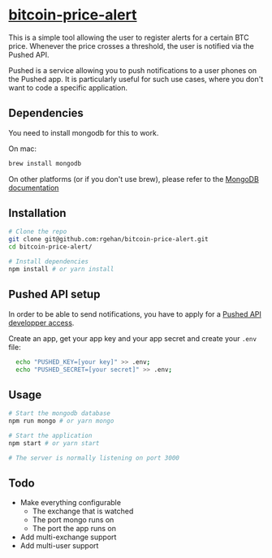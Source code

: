 # [bitcoin-price-alert](https://github.com/rgehan/bitcoin-price-alert)

This is a simple tool allowing the user to register alerts for a certain BTC price. Whenever the price crosses a threshold, the user is notified via the Pushed API.

Pushed is a service allowing you to push notifications to a user phones on the Pushed app. It is particularly useful for such use cases, where you don't want to code a specific application.

## Dependencies
You need to install mongodb for this to work.

On mac:
```bash
brew install mongodb
```

On other platforms (or if you don't use brew), please refer to the [MongoDB documentation](https://docs.mongodb.com/manual/installation/)

## Installation

```bash
# Clone the repo
git clone git@github.com:rgehan/bitcoin-price-alert.git
cd bitcoin-price-alert/

# Install dependencies
npm install # or yarn install
```

## Pushed API setup
In order to be able to send notifications, you have to apply for a [Pushed API developper access](https://pushed.co/for-developers).

Create an app, get your app key and your app secret and create your `.env` file:
```bash
  echo "PUSHED_KEY=[your key]" >> .env;
  echo "PUSHED_SECRET=[your secret]" >> .env;
```

## Usage

```bash
# Start the mongodb database
npm run mongo # or yarn mongo

# Start the application
npm start # or yarn start

# The server is normally listening on port 3000
```

## Todo

* Make everything configurable
  * The exchange that is watched
  * The port mongo runs on
  * The port the app runs on
* Add multi-exchange support
* Add multi-user support
